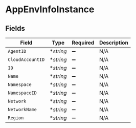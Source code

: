 # AppEnvInfoInstance


## Fields

| Field              | Type               | Required           | Description        |
| ------------------ | ------------------ | ------------------ | ------------------ |
| `AgentID`          | **string*          | :heavy_minus_sign: | N/A                |
| `CloudAccountID`   | **string*          | :heavy_minus_sign: | N/A                |
| `ID`               | **string*          | :heavy_minus_sign: | N/A                |
| `Name`             | **string*          | :heavy_minus_sign: | N/A                |
| `Namespace`        | **string*          | :heavy_minus_sign: | N/A                |
| `NamespaceID`      | **string*          | :heavy_minus_sign: | N/A                |
| `Network`          | **string*          | :heavy_minus_sign: | N/A                |
| `NetworkName`      | **string*          | :heavy_minus_sign: | N/A                |
| `Region`           | **string*          | :heavy_minus_sign: | N/A                |